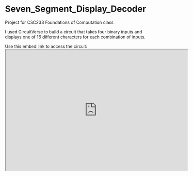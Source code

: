 # Seven_Segment_Display_Decoder
Project for CSC233 Foundations of Computation class


I used CircuitVerse to build a circuit that takes four binary inputs and displays one of 16 different characters for each combination of inputs.

Use this embed link to access the circuit: <iframe width="600px" height="400px" src="https://circuitverse.org/simulator/embed/challenge-2" id="projectPreview" scrolling="no" webkitAllowFullScreen mozAllowFullScreen allowFullScreen></iframe>

